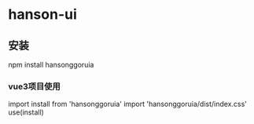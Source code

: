 # hanson-ui

## 安装
npm install hansonggoruia

### vue3项目使用
import install from 'hansonggoruia'
import 'hansonggoruia/dist/index.css'
use(install)
